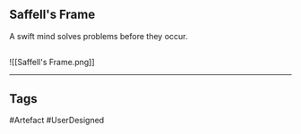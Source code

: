 ## Saffell's Frame
A swift mind solves problems before they occur.
## 
![[Saffell's Frame.png]]

---
## Tags
#Artefact
#UserDesigned 